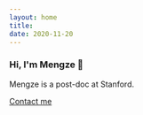 ```yaml
---
layout: home
title: 
date: 2020-11-20 
---
```

### Hi, I'm Mengze 👋
Mengze is a post-doc at Stanford.

<a href="mailto:mengze@stanford.edu" class="highlighted">Contact me</a>